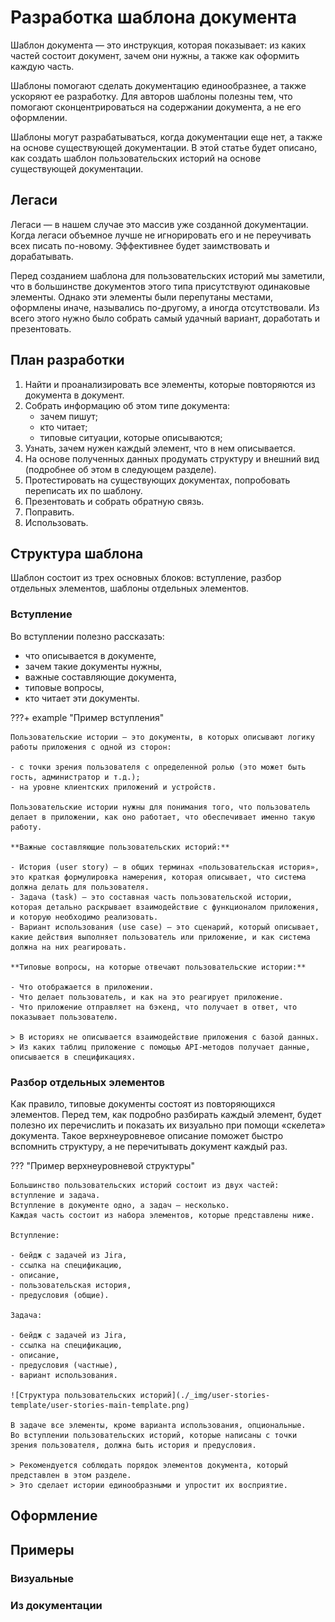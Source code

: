 # Разработка шаблона документа

Шаблон документа — это инструкция, которая показывает: из каких частей состоит документ, зачем они нужны, а также как оформить каждую часть.

Шаблоны помогают сделать документацию единообразнее, а также ускоряют ее разработку.
Для авторов шаблоны полезны тем, что помогают сконцентрироваться на содержании документа, а не его оформлении.

Шаблоны могут разрабатываться, когда документации еще нет, а также на основе существующей документации.
В этой статье будет описано, как создать шаблон пользовательских историй на основе существующей документации.

## Легаси

Легаси — в нашем случае это массив уже созданной документации.
Когда легаси объемное лучше не игнорировать его и не переучивать всех писать по-новому.
Эффективнее будет заимствовать и дорабатывать.

Перед созданием шаблона для пользовательских историй мы заметили, что в большинстве документов этого типа присутствуют одинаковые элементы.
Однако эти элементы были перепутаны местами, оформлены иначе, назывались по-другому, а иногда отсутствовали.
Из всего этого нужно было собрать самый удачный вариант, доработать и презентовать.

## План разработки

1. Найти и проанализировать все элементы, которые повторяются из документа в документ.
2. Собрать информацию об этом типе документа:
    - зачем пишут;
    - кто читает;
    - типовые ситуации, которые описываются;
3. Узнать, зачем нужен каждый элемент, что в нем описывается.
4. На основе полученных данных продумать структуру и внешний вид (подробнее об этом в следующем разделе).
5. Протестировать на существующих документах, попробовать переписать их по шаблону.
6. Презентовать и собрать обратную связь.
7. Поправить.
8. Использовать.


## Структура шаблона

Шаблон состоит из трех основных блоков: вступление, разбор отдельных элементов, шаблоны отдельных элементов.

### Вступление

Во вступлении полезно рассказать:

- что описывается в документе,
- зачем такие документы нужны,
- важные составляющие документа,
- типовые вопросы,
- кто читает эти документы.

???+ example "Пример вступления"

    Пользовательские истории — это документы, в которых описывают логику работы приложения с одной из сторон:
    
    - с точки зрения пользователя с определенной ролью (это может быть гость, администратор и т.д.);
    - на уровне клиентских приложений и устройств.
    
    Пользовательские истории нужны для понимания того, что пользователь делает в приложении, как оно работает, что обеспечивает именно такую работу.

    **Важные составляющие пользовательских историй:**

    - История (user story) — в общих терминах «пользовательская история», это краткая формулировка намерения, которая описывает, что система должна делать для пользователя.
    - Задача (task) — это составная часть пользовательской истории, которая детально раскрывает взаимодействие с функционалом приложения, и которую необходимо реализовать.
    - Вариант использования (use case) — это сценарий, который описывает, какие действия выполняет пользователь или приложение, и как система должна на них реагировать.
    
    **Типовые вопросы, на которые отвечают пользовательские истории:**

    - Что отображается в приложении.
    - Что делает пользователь, и как на это реагирует приложение.
    - Что приложение отправляет на бэкенд, что получает в ответ, что показывает пользователю.

    > В историях не описывается взаимодействие приложения с базой данных.
    > Из каких таблиц приложение с помощью API-методов получает данные, описывается в спецификациях.

### Разбор отдельных элементов

Как правило, типовые документы состоят из повторяющихся элементов.
Перед тем, как подробно разбирать каждый элемент, будет полезно их перечислить и показать их визуально при помощи «скелета» документа.
Такое верхнеуровневое описание поможет быстро вспомнить структуру, а не перечитывать документ каждый раз.

??? "Пример верхнеуровневой структуры"

    Большинство пользовательских историй состоит из двух частей: вступление и задача.
    Вступление в документе одно, а задач – несколько.
    Каждая часть состоит из набора элементов, которые представлены ниже.
    
    Вступление:
    
    - бейдж с задачей из Jira,
    - ссылка на спецификацию,
    - описание,
    - пользовательская история,
    - предусловия (общие).
    
    Задача:
    
    - бейдж с задачей из Jira,
    - ссылка на спецификацию,
    - описание,
    - предусловия (частные),
    - вариант использования.
    
    ![Структура пользовательских историй](./_img/user-stories-template/user-stories-main-template.png)
    
    В задаче все элементы, кроме варианта использования, опциональные.
    Во вступлении пользовательских историй, которые написаны с точки зрения пользователя, должна быть история и предусловия.

    > Рекомендуется соблюдать порядок элементов документа, который представлен в этом разделе.
    > Это сделает истории единообразными и упростит их восприятие.

## Оформление

## Примеры

### Визуальные

### Из документации
